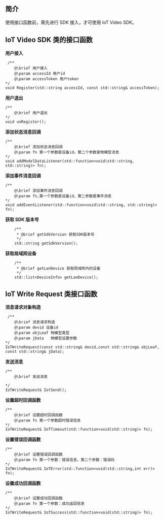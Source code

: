 ## 简介
使用接口函数前，需先进行 SDK 接入，才可使用 IoT Video SDK。

## IoT Video SDK 类的接口函数
**用户接入**
```
 /**
    @\brief 用户接入
    @\param accessId 用户id
    @\param accessToken 用户token
*/
void Register(std::string accessId, const std::string& accessToken);
```

**用户退出**
```
/**
    @\brief 用户退出
*/
void unRegister();

```
**添加状态消息回调**
```
/**
    @\brief 添加状态消息回调
    @\param fn 第一个参数是设备id，第二个参数是物模型消息
*/
void addModelDataListener(std::function<void(std::string, std::string)> fn);
```
**添加事件消息回调**
```
/**
    @\brief 添加事件消息回调
    @\param fn,第一个参数是设备id，第二参数是事件消息
*/
void addEventListener(std::function<void(std::string, std::string)> fn);
```
**获取 SDK 版本号**
```
    /**
     * @brief getSdkVersion 获取SDK版本号
     */
    std::string getSdkVersion();
```
**获取局域网设备**
```
    /**
     * @brief getLanDevice 获取局域网内的设备
     */
    std::list<DeviceInfo> getLanDevice();
```



## IoT Write Request 类接口函数

**消息请求对象构造**
```
 /**
    @\brief 消息请求构造
    @\param devid 设备id
    @\param objLeaf 物模型类型
    @\param jData   物模型设置参数
*/
IoTWriteRequest(const std::string& devid,const std::string& objLeaf, const std::string& jData);

```

**发送消息**
```
/**
    @\brief 发送消息

*/
IoTWriteRequest& IotSend();
```

**设置超时回调函数**
```
/**
    @\brief 设置超时回调函数
    @\param fn 第一个参数超时错误信息
*/
IoTWriteRequest& IoTTimeout(std::function<void(std::string)> fn);
```

**设置错误回调函数**
```
/**
    @\brief 设置错误回调函数
    @\param fn 第一个参数：错误信息，第二个参数：错误码
*/
IoTWriteRequest& IoTError(std::function<void(std::string,int err)> fn);
```

**设置成功回调函数**
```
/**
    @\brief 设置成功回调函数
    @\param fn 第一个参数：成功返回信息
*/
IoTWriteRequest& IoTSuccess(std::function<void(std::string)> fn);
```
